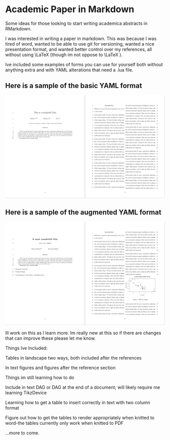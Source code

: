 # Academic Paper in Markdown
Some ideas for those looking to start writing academica abstracts in RMarkdown.

I was interested in writing a paper in markdown. This was because I was tired of word, wanted to be able to use git for versioning, wanted a nice presentation format, and wanted better control over my references, all without using \LaTeX (though im not oppose to \LaTeX ).

Ive included some examples of forms you can use for yourself both without anything extra and with YAML alterations that need a .lua file.

## Here is a sample of the basic YAML format
![Basic Yaml](basic.png)

## Here is a sample of the augmented YAML format
![Augmented Yaml](augmented.png)



Ill work on this as I learn more. Im really new at this so if there are changes that can improve these please let me know.


Things Ive Included:

Tables in landscape two ways, both included after the references

In text figures and figures after the reference section


Things im still learning how to do

Include in text DAG or DAG at the end of a document; will likely require me learning TikzDevice

Learning how to get a table to insert correctly in text with two column format

Figure out how to get the tables to render appropriately when knitted to word-the tables currently only work when knitted to PDF

...more to come.
